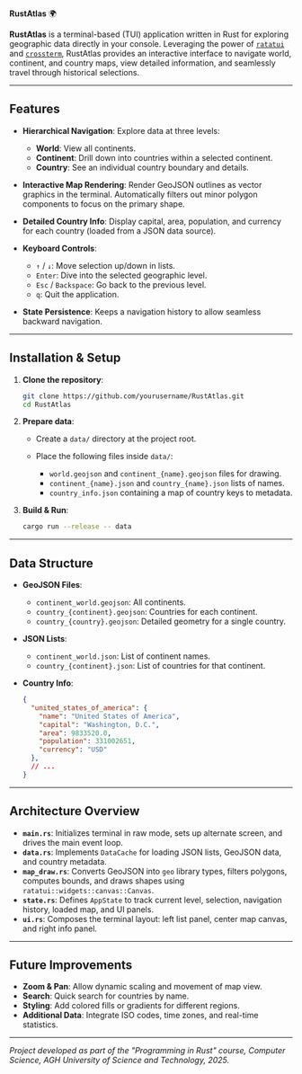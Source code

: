 **RustAtlas** 🌍

**RustAtlas** is a terminal-based (TUI) application written in Rust for exploring geographic data directly in your console. Leveraging the power of [`ratatui`](https://github.com/ratatui-org/ratatui) and [`crossterm`](https://crates.io/crates/crossterm), RustAtlas provides an interactive interface to navigate world, continent, and country maps, view detailed information, and seamlessly travel through historical selections.

---

## Features

* **Hierarchical Navigation**: Explore data at three levels:

    * **World**: View all continents.
    * **Continent**: Drill down into countries within a selected continent.
    * **Country**: See an individual country boundary and details.

* **Interactive Map Rendering**: Render GeoJSON outlines as vector graphics in the terminal. Automatically filters out minor polygon components to focus on the primary shape.

* **Detailed Country Info**: Display capital, area, population, and currency for each country (loaded from a JSON data source).

* **Keyboard Controls**:

    * `↑` / `↓`: Move selection up/down in lists.
    * `Enter`: Dive into the selected geographic level.
    * `Esc` / `Backspace`: Go back to the previous level.
    * `q`: Quit the application.

* **State Persistence**: Keeps a navigation history to allow seamless backward navigation.

---

## Installation & Setup

1. **Clone the repository**:

   ```bash
   git clone https://github.com/yourusername/RustAtlas.git
   cd RustAtlas
   ```

2. **Prepare data**:

    * Create a `data/` directory at the project root.
    * Place the following files inside `data/`:

        * `world.geojson` and `continent_{name}.geojson` files for drawing.
        * `continent_{name}.json` and `country_{name}.json` lists of names.
        * `country_info.json` containing a map of country keys to metadata.

3. **Build & Run**:

   ```bash
   cargo run --release -- data
   ```

---

## Data Structure

* **GeoJSON Files**:

    * `continent_world.geojson`: All continents.
    * `country_{continent}.geojson`: Countries for each continent.
    * `country_{country}.geojson`: Detailed geometry for a single country.

* **JSON Lists**:

    * `continent_world.json`: List of continent names.
    * `country_{continent}.json`: List of countries for that continent.

* **Country Info**:

  ```json
  {
    "united_states_of_america": {
      "name": "United States of America",
      "capital": "Washington, D.C.",
      "area": 9833520.0,
      "population": 331002651,
      "currency": "USD"
    },
    // ...
  }
  ```

---

## Architecture Overview

* **`main.rs`**: Initializes terminal in raw mode, sets up alternate screen, and drives the main event loop.
* **`data.rs`**: Implements `DataCache` for loading JSON lists, GeoJSON data, and country metadata.
* **`map_draw.rs`**: Converts GeoJSON into `geo` library types, filters polygons, computes bounds, and draws shapes using `ratatui::widgets::canvas::Canvas`.
* **`state.rs`**: Defines `AppState` to track current level, selection, navigation history, loaded map, and UI panels.
* **`ui.rs`**: Composes the terminal layout: left list panel, center map canvas, and right info panel.

---

## Future Improvements

* **Zoom & Pan**: Allow dynamic scaling and movement of map view.
* **Search**: Quick search for countries by name.
* **Styling**: Add colored fills or gradients for different regions.
* **Additional Data**: Integrate ISO codes, time zones, and real-time statistics.


---

*Project developed as part of the "Programming in Rust" course, Computer Science, AGH University of Science and Technology, 2025.*
